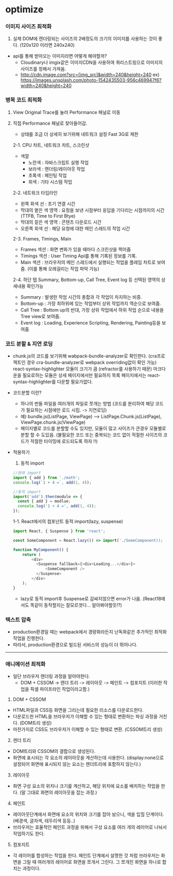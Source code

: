 # optimize

### 이미지 사이즈 최적화

1.  실제 DOM에 렌더링되는 사이즈의 2배정도의 크기의 이미지를 사용하는 것이 좋다. (120x120 이라면 240x240)

- api를 통해 받아오는 이미지라면 어떻게 해야할까?
  - Cloudinary나 imgix같은 이미지CDN을 사용하여 쿼리스트링으로 이미지의 사이즈를 정해서 가져옴.
  - http://cdn.image.com?src=[img_src]&width=240&height=240
    ex) https://images.unsplash.com/photo-1542435503-956c469947f6?width=240&height=240

### 병목 코드 최적화

1. View Original Trace를 눌러 Performance 패널로 이동

2. 직접 Performance 패널로 찾아들어감.

   - 상태를 조금 더 상세히 보기위해 네트워크 설정 Fast 3G로 제한

   2-1. CPU 차트, 네트워크 차트, 스크린샷

   - 색깔
     - 노란색 : 자바스크립트 실행 작업
     - 보라색 : 랜더링/레이아웃 작업
     - 초록색 : 페인팅 작업
     - 회색 : 기타 시스템 작업

   2-2. 네트워크 타입라인

   - 왼쪽 회색 선 : 초기 연결 시간
   - 막대의 옅은 색 영역 : 요청을 보낸 시점부터 응답을 기다리는 시점까지의 시간(TTFB, Time to First Btye)
   - 막대의 짙은 색 영역 : 콘텐츠 다운로드 시간
   - 오른쪽 회색 선 : 해당 요청에 대한 메인 스레드의 작업 시간

   2-3. Frames, Timings, Main

   - Frames 섹션 : 화면 변화가 있을 때마다 스크린샷을 찍어줌
   - Timings 섹션 : User Timing Api를 통해 기록된 정보를 기록.
   - Main 섹션 : 브라우저의 메인 스레드에서 실행되는 작업을 플레임 차트로 보여줌. (이를 통해 오래걸리는 작업 파악 가능)

   2-4. 하단 탭
   Summary, Bottom-up, Call Tree, Event log 등 선택된 영역의 상세내용 확인가능

   - Summary : 발생한 작엄 시간의 총합과 각 작업이 차지하는 비중.
   - Bottom-up : 가장 최하위에 있는 작업부터 상위 작업까지 역순으로 보여줌.
   - Call Tree : Bottom up의 반대, 가장 상위 작업에서 하위 작업 순으로 내용을 Tree view로 보여줌.
   - Event log : Loading, Experience Scripting, Rendering, Painting등을 보여줌

### 코드 분할 & 지연 로딩

- chunk.js의 코드를 보기위해 wabpack-bundle-analyzer로 확인한다. (cra프로젝트인 경우 cra-bundle-analyzer로 webpack overriding없이 확인 가능)
  react-syntax-highlighter 모듈이 크기가 큼 (refractor를 사용하기 때문)
  마크다운을 필요로하는 모듈은 상세 페이지에서만 필요하지 목록 페이지에서는 react-syntax-highlighter를 다운할 필요가없다.

- 코드분할 이란?

  - 하나의 번들 파일을 여러개의 파일로 쪼개는 방법 (코드를 분리하여 해당 코드가 필요하는 시점에만 로드 시킴. -> 지연로딩)
  - 예) bundle.js(ListPage, ViewPage) --> ListPage.Chunk.js(ListPage), ViewPage.chunk.js(ViewPage)
  - 페이지별로 코드를 분할할 수도 있지만, 모듈이 많고 사이즈가 큰경우 모듈별로 분할 할 수 도있음. (불필요한 코드 또는 중복되는 코드 없이 적절한 사이즈의 코드가 적절한 타이밍에 로드되도록 하자 !!)

- 적용하기

  1. 동적 import

  ```javascript
  //원래 import
  import { add } from './math';
  console.log(`1 + 4 =`, add(1, 4));

  //동적 import
  import('add').then(module => {
    const { add } = modlue;
    console.log('1 + 4 =', add(1, 4));
  });
  ```

  1-1. React에서의 컴포넌트 동적 import(lazy, suspense)

  ```javascript
  import React, { Suspense } from 'react';

  const SomeComponent = React.lazy(() => import('./SomeComponent));

  function MyComponent() {
      return (
          <div>
            <Suspense fallback={<div>Loading...</div>}>
                <SomeComponent />
            </Suspense>
          </div>
      );
  }
  ```

  - lazy로 동적 import후 Suspense로 감싸지않으면 error가 나옴. (React18에서도 똑같이 동작할지는 잘모르겟다... 알아봐야할듯!?)

### 텍스트 압축

- production환경일 때는 webpack에서 경량화라든지 난독화같은 추가적인 최적화 작업을 진행한다.
- 따라서, production환경으로 빌드된 서비스의 성능이 더 뛰어나다.

---

### 애니메이션 최적화

- 일단 브라우저 렌더링 과정을 알아야한다.
  - DOM + CSSOM -> 렌더 트리 -> 레이아웃 -> 페인트 -> 컴포지트 (이러한 작업을 픽셀 파이프라인 작업이라고함.)

1. DOM + CSSOM

- HTML파일과 CSS등 화면을 그리는데 필요한 리소스를 다운로드한다.
- 다운로드한 HTML을 브라우저가 이해할 수 있는 형태로 변환하는 파싱 과정을 거친다. (DOM트리 생성)
- 마찬가지로 CSS도 브라우저가 이해할 수 있는 형태로 변환. (CSSOM트리 생성)

2. 렌더 트리

- DOM트리와 CSSOM의 결합으로 생성된다.
- 화면에 표시되는 각 요소의 레이아웃을 계산하는데 사용한다. (display:none으로 설정되어 화면에 표시되지 않는 요소는 렌더트리에 포함하지 않는다.)

3. 레이아웃

- 화면 구성 요소의 위치나 크기를 계산하고, 해당 위치에 요소를 배치하는 작업을 한다. (말 그대로 화면의 레이아웃을 잡는 과정.)

4. 페인트

- 레이아웃단계에서 화면에 요소의 위치와 크기를 잡아 놨으니, 색을 입힐 단계이다. (배경색, 글자색, 테두리색 등등..)
- 브라우저는 효율적인 페인트 과정을 위해서 구성 요소를 여러 개의 레이어로 나눠서 작업하기도 한다.

5. 컴포지트

- 각 레이어를 합성하는 작업을 한다. 페인트 단계에서 설명한 것 처럼 브라우저는 화면을 그릴 때 여러개의 레이어로 화면을 쪼개서 그린다. 그 쪼개진 화면을 하나로 합치는 과정이다.
